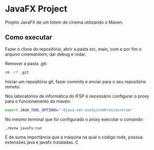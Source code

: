 # JavaFX Project
Projeto JavaFX de um totem de cinema utilizando o Maven.

## Como executar

Fazer o clone do repositório, abrir a pasta src, main, com e por fim o arquivo cinematotem, dar debug e rodar.

Remover a pasta .git:
```bash
rm -rf .git
```

Iniciar um repositório git, fazer commits e enviar para o seu repositório remoto.


Nos laboratórios de informática do IFSP é necessário configurar o proxy para o funcionamento do maven:

```bash
export JAVA_TOOL_OPTIONS="-Djava.net.useSystemProxies=true"
```

No mesmo terminal que foi configurado o proxy executar o comando:
```bash
./mvnw javafx:run
```
É de suma importância que a máquina na qual o código rode, possua extensões java e javafx instaladas. C
